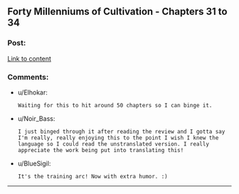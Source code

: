 ## Forty Millenniums of Cultivation - Chapters 31 to 34

### Post:

[Link to content](https://friendshipispower.wordpress.com/2016/12/15/chapter-31-im-no-salted-fish/)

### Comments:

- u/Elhokar:
  ```
  Waiting for this to hit around 50 chapters so I can binge it.
  ```

- u/Noir_Bass:
  ```
  I just binged through it after reading the review and I gotta say I'm really, really enjoying this to the point I wish I knew the language so I could read the unstranslated version. I really appreciate the work being put into translating this!
  ```

- u/BlueSigil:
  ```
  It's the training arc! Now with extra humor. :)
  ```

---

